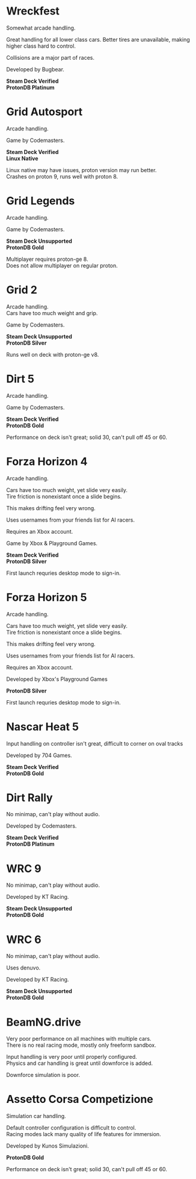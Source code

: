 # Wreckfest

Somewhat arcade handling.

Great handling for all lower class cars.
Better tires are unavailable, making higher class hard to control.

Collisions are a major part of races.

Developed by Bugbear.

**Steam Deck Verified**  
**ProtonDB Platinum**

# Grid Autosport

Arcade handling.

Game by Codemasters.

**Steam Deck Verified**  
**Linux Native**

Linux native may have issues, proton version may run better.  
Crashes on proton 9, runs well with proton 8.

# Grid Legends

Arcade handling.

Game by Codemasters.

**Steam Deck Unsupported**  
**ProtonDB Gold**

Multiplayer requires proton-ge 8.  
Does not allow multiplayer on regular proton.

# Grid 2

Arcade handling.  
Cars have too much weight and grip.

Game by Codemasters.

**Steam Deck Unsupported**  
**ProtonDB Silver**

Runs well on deck with proton-ge v8.

# Dirt 5

Arcade handling.

Game by Codemasters.

**Steam Deck Verified**  
**ProtonDB Gold**

Performance on deck isn't great; solid 30, can't pull off 45 or 60.

# Forza Horizon 4

Arcade handling.

Cars have too much weight, yet slide very easily.  
Tire friction is nonexistant once a slide begins.

This makes drifting feel very wrong.

Uses usernames from your friends list for AI racers.

Requires an Xbox account.

Game by Xbox & Playground Games.

**Steam Deck Verified**  
**ProtonDB Silver**

First launch requries desktop mode to sign-in.

# Forza Horizon 5

Arcade handling.

Cars have too much weight, yet slide very easily.  
Tire friction is nonexistant once a slide begins.

This makes drifting feel very wrong.

Uses usernames from your friends list for AI racers.

Requires an Xbox account.

Developed by Xbox's Playground Games

**ProtonDB Silver**

First launch requries desktop mode to sign-in.

# Nascar Heat 5

Input handling on controller isn't great, difficult to corner on oval tracks

Developed by 704 Games.

**Steam Deck Verified**  
**ProtonDB Gold**

# Dirt Rally

No minimap, can't play without audio.

Developed by Codemasters.

**Steam Deck Verified**  
**ProtonDB Platinum**

# WRC 9

No minimap, can't play without audio.

Developed by KT Racing.

**Steam Deck Unsupported**  
**ProtonDB Gold**

# WRC 6

No minimap, can't play without audio.

Uses denuvo.

Developed by KT Racing.

**Steam Deck Unsupported**  
**ProtonDB Gold**

# BeamNG.drive

Very poor performance on all machines with multiple cars.  
There is no real racing mode, mostly only freeform sandbox.

Input handling is very poor until properly configured.  
Physics and car handling is great until downforce is added.

Downforce simulation is poor.

# Assetto Corsa Competizione

Simulation car handling.

Default controller configuration is difficult to control.  
Racing modes lack many quality of life features for immersion.

Developed by Kunos Simulazioni.

**ProtonDB Gold**

Performance on deck isn't great; solid 30, can't pull off 45 or 60.

